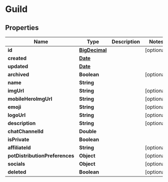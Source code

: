 
# Guild

## Properties
Name | Type | Description | Notes
------------ | ------------- | ------------- | -------------
**id** | [**BigDecimal**](BigDecimal.md) |  |  [optional]
**created** | [**Date**](Date.md) |  | 
**updated** | [**Date**](Date.md) |  | 
**archived** | **Boolean** |  |  [optional]
**name** | **String** |  | 
**imgUrl** | **String** |  |  [optional]
**mobileHeroImgUrl** | **String** |  |  [optional]
**emoji** | **String** |  |  [optional]
**logoUrl** | **String** |  |  [optional]
**description** | **String** |  |  [optional]
**chatChannelId** | **Double** |  | 
**isPrivate** | **Boolean** |  | 
**affiliateId** | **String** |  |  [optional]
**potDistributionPreferences** | **Object** |  |  [optional]
**socials** | **Object** |  |  [optional]
**deleted** | **Boolean** |  |  [optional]



